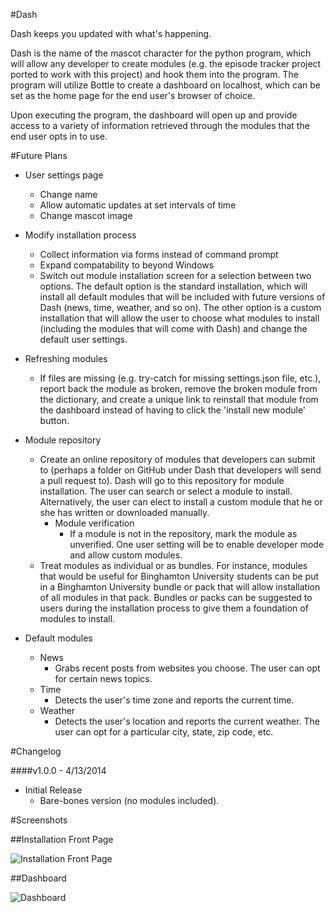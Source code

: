#Dash

Dash keeps you updated with what's happening.

Dash is the name of the mascot character for the python program, which will allow any developer to create modules (e.g. the episode tracker project ported to work with this project) and hook them into the program. The program will utilize Bottle to create a dashboard on localhost, which can be set as the home page for the end user's browser of choice.

Upon executing the program, the dashboard will open up and provide access to a variety of information retrieved through the modules that the end user opts in to use.

#Future Plans

- User settings page
  - Change name
  - Allow automatic updates at set intervals of time
  - Change mascot image

- Modify installation process
  - Collect information via forms instead of command prompt
  - Expand compatability to beyond Windows
  - Switch out module installation screen for a selection between two options. The default option is the standard installation, which will install all default modules that will be included with future versions of Dash (news, time, weather, and so on). The other option is a custom installation that will allow the user to choose what modules to install (including the modules that will come with Dash) and change the default user settings.

- Refreshing modules
  - If files are missing (e.g. try-catch for missing settings.json file, etc.), report back the module as broken, remove the broken module from the dictionary, and create a unique link to reinstall that module from the dashboard instead of having to click the 'install new module' button.


- Module repository
  - Create an online repository of modules that developers can submit to (perhaps a folder on GitHub under Dash that developers will send a pull request to). Dash will go to this repository for module installation. The user can search or select a module to install. Alternatively, the user can elect to install a custom module that he or she has written or downloaded manually.
    - Module verification
      - If a module is not in the repository, mark the module as unverified. One user setting will be to enable developer mode and allow custom modules.
  - Treat modules as individual or as bundles. For instance, modules that would be useful for Binghamton University students can be put in a Binghamton University bundle or pack that will allow installation of all modules in that pack. Bundles or packs can be suggested to users during the installation process to give them a foundation of modules to install.

- Default modules
  - News
    - Grabs recent posts from websites you choose. The user can opt for certain news topics.
  - Time
    - Detects the user's time zone and reports the current time.
  - Weather
    - Detects the user's location and reports the current weather. The user can opt for a particular city, state, zip code, etc.

#Changelog

####v1.0.0 - 4/13/2014

- Initial Release
  - Bare-bones version (no modules included).

#Screenshots

##Installation Front Page

![Installation Front Page](https://s3.amazonaws.com/fvd-data/notes/166489/1397438991-umRI4o/screen.png "Installation Front Page")

##Dashboard

![Dashboard](https://s3.amazonaws.com/fvd-data/notes/166489/1397439198-dQrxeo/screen.png "Dashboard")

